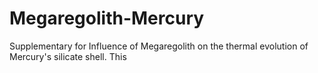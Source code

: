 # Megaregolith-Mercury
Supplementary for Influence of Megaregolith on the thermal evolution of Mercury's silicate shell.
This 
